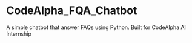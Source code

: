 # CodeAlpha_FQA_Chatbot
A simple chatbot that answer FAQs using Python. Built for CodeAlpha AI Internship
